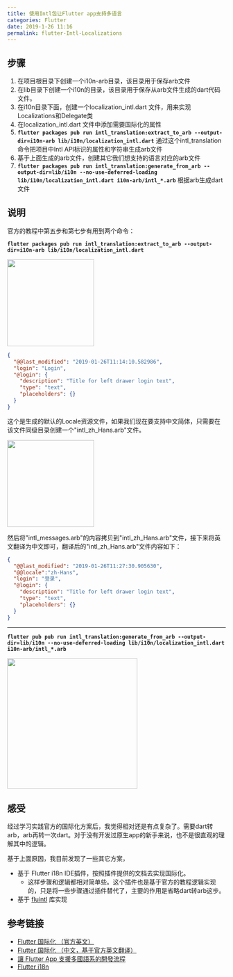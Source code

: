 ```yaml
---
title: 使用Intl包让Flutter app支持多语言
categories: Flutter
date: 2019-1-26 11:16
permalink: flutter-Intl-Localizations
---
```


## 步骤

1. 在项目根目录下创建一个i10n-arb目录，该目录用于保存arb文件
2. 在lib目录下创建一个i10n的目录，该目录用于保存从arb文件生成的dart代码文件。
3. 在i10n目录下面，创建一个localization_intl.dart 文件，用来实现Localizations和Delegate类
4. 在localization_intl.dart 文件中添加需要国际化的属性
5. **`flutter packages pub run intl_translation:extract_to_arb --output-dir=i10n-arb lib/i10n/localization_intl.dart`** 通过这个intl_translation命令把项目中Intl API标识的属性和字符串生成arb文件
6. 基于上面生成的arb文件，创建其它我们想支持的语言对应的arb文件
7. **`flutter packages pub run intl_translation:generate_from_arb --output-dir=lib/i10n --no-use-deferred-loading lib/i10n/localization_intl.dart i10n-arb/intl_*.arb`**  根据arb生成dart文件

## 说明

官方的教程中第五步和第七步有用到两个命令：

**`flutter packages pub run intl_translation:extract_to_arb --output-dir=i10n-arb lib/i10n/localization_intl.dart`**

<image src="https://i.loli.net/2019/05/24/5ce80d83bf01468384.jpg" width="200"/>

``` json
{
  "@@last_modified": "2019-01-26T11:14:10.582986",
  "login": "Login",
  "@login": {
    "description": "Title for left drawer login text",
    "type": "text",
    "placeholders": {}
  }
}
```

这个是生成的默认的Locale资源文件，如果我们现在要支持中文简体，只需要在该文件同级目录创建一个"intl_zh_Hans.arb"文件。

<image src="https://i.loli.net/2019/05/24/5ce80d83c5b4b31093.jpg" width="200"/>

然后将"intl_messages.arb"的内容拷贝到"intl_zh_Hans.arb"文件，接下来将英文翻译为中文即可，翻译后的"intl_zh_Hans.arb"文件内容如下：

``` json
{
  "@@last_modified": "2019-01-26T11:27:30.905630",
  "@@locale":"zh-Hans",
  "login": "登录",
  "@login": {
    "description": "Title for left drawer login text",
    "type": "text",
    "placeholders": {}
  }
}
```

-------

**`flutter pub pub run intl_translation:generate_from_arb --output-dir=lib/i10n --no-use-deferred-loading lib/i10n/localization_intl.dart i10n-arb/intl_*.arb`**

<image src="https://i.loli.net/2019/05/24/5ce80d83d464086681.jpg" width="300" />


## 感受

经过学习实践官方的国际化方案后，我觉得相对还是有点复杂了。需要dart转arb，arb再转一次dart。对于没有开发过原生app的新手来说，也不是很直观的理解其中的逻辑。

基于上面原因，我目前发现了一些其它方案，

* 基于 Flutter i18n IDE插件，按照插件提供的文档去实现国际化。
    * 这样步骤和逻辑都相对简单些。这个插件也是基于官方的教程逻辑实现的，只是将一些步骤通过插件替代了，主要的作用是省略dart转arb这步。
* 基于 [fluintl](https://github.com/Sky24n/fluintl) 库实现
    

## 参考链接

* [Flutter 国际化 （官方英文）](https://flutter.io/docs/development/accessibility-and-localization/internationalization)
* [Flutter 国际化 （中文，基于官方英文翻译）](https://book.flutterchina.club/chapter12/)
* [讓 Flutter App 支援多國語系的開發流程](https://medium.com/@zonble/%E8%AE%93-flutter-app-%E6%94%AF%E6%8F%B4%E5%A4%9A%E5%9C%8B%E8%AA%9E%E7%B3%BB%E7%9A%84%E9%96%8B%E7%99%BC%E6%B5%81%E7%A8%8B-ceb31532e2e1)
* [Flutter i18n](https://github.com/long1eu/flutter_i18n)
